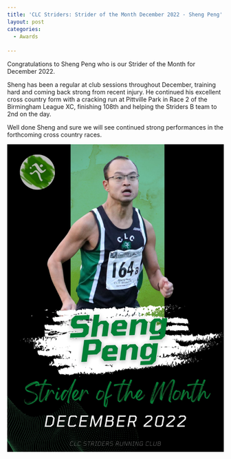 ```yaml
---
title: 'CLC Striders: Strider of the Month December 2022 - Sheng Peng'
layout: post
categories:
  - Awards

---
```


Congratulations to Sheng Peng who is our Strider of the Month for December 2022.

Sheng has been a regular at club sessions throughout December, training hard and coming back strong from recent injury. He continued his excellent cross country form with a cracking run at Pittville Park in Race 2 of the Birmingham League XC, finishing 108th and helping the Striders B team to 2nd on the day.

Well done Sheng and sure we will see continued strong performances in the forthcoming cross country races.

![Strider of the month Sheng Peng](/images/2023/01/2023-01-16-SOTM-December-2022.jpeg "CLC Strider of the month December 2022 Sheng Peng")

